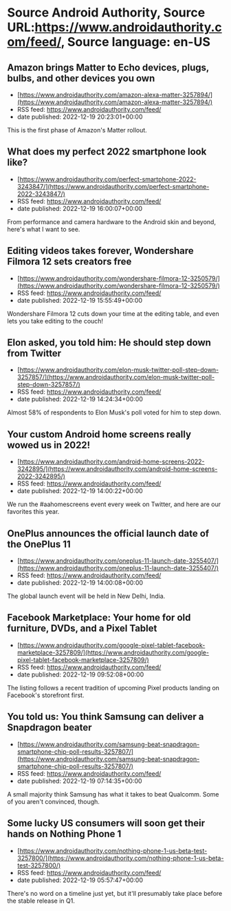 # Source Android Authority, Source URL:https://www.androidauthority.com/feed/, Source language: en-US

## Amazon brings Matter to Echo devices, plugs, bulbs, and other devices you own
 - [https://www.androidauthority.com/amazon-alexa-matter-3257894/](https://www.androidauthority.com/amazon-alexa-matter-3257894/)
 - RSS feed: https://www.androidauthority.com/feed/
 - date published: 2022-12-19 20:23:01+00:00

This is the first phase of Amazon's Matter rollout.

## What does my perfect 2022 smartphone look like?
 - [https://www.androidauthority.com/perfect-smartphone-2022-3243847/](https://www.androidauthority.com/perfect-smartphone-2022-3243847/)
 - RSS feed: https://www.androidauthority.com/feed/
 - date published: 2022-12-19 16:00:07+00:00

From performance and camera hardware to the Android skin and beyond, here's what I want to see.

## Editing videos takes forever, Wondershare Filmora 12 sets creators free
 - [https://www.androidauthority.com/wondershare-filmora-12-3250579/](https://www.androidauthority.com/wondershare-filmora-12-3250579/)
 - RSS feed: https://www.androidauthority.com/feed/
 - date published: 2022-12-19 15:55:49+00:00

Wondershare Filmora 12 cuts down your time at the editing table, and even lets you take editing to the couch!

## Elon asked, you told him: He should step down from Twitter
 - [https://www.androidauthority.com/elon-musk-twitter-poll-step-down-3257857/](https://www.androidauthority.com/elon-musk-twitter-poll-step-down-3257857/)
 - RSS feed: https://www.androidauthority.com/feed/
 - date published: 2022-12-19 14:24:34+00:00

Almost 58% of respondents to Elon Musk's poll voted for him to step down.

## Your custom Android home screens really wowed us in 2022!
 - [https://www.androidauthority.com/android-home-screens-2022-3242895/](https://www.androidauthority.com/android-home-screens-2022-3242895/)
 - RSS feed: https://www.androidauthority.com/feed/
 - date published: 2022-12-19 14:00:22+00:00

We run the #aahomescreens event every week on Twitter, and here are our favorites this year.

## OnePlus announces the official launch date of the OnePlus 11
 - [https://www.androidauthority.com/oneplus-11-launch-date-3255407/](https://www.androidauthority.com/oneplus-11-launch-date-3255407/)
 - RSS feed: https://www.androidauthority.com/feed/
 - date published: 2022-12-19 14:00:08+00:00

The global launch event will be held in New Delhi, India.

## Facebook Marketplace: Your home for old furniture, DVDs, and a Pixel Tablet
 - [https://www.androidauthority.com/google-pixel-tablet-facebook-marketplace-3257809/](https://www.androidauthority.com/google-pixel-tablet-facebook-marketplace-3257809/)
 - RSS feed: https://www.androidauthority.com/feed/
 - date published: 2022-12-19 09:52:08+00:00

The listing follows a recent tradition of upcoming Pixel products landing on Facebook's storefront first.

## You told us: You think Samsung can deliver a Snapdragon beater
 - [https://www.androidauthority.com/samsung-beat-snapdragon-smartphone-chip-poll-results-3257807/](https://www.androidauthority.com/samsung-beat-snapdragon-smartphone-chip-poll-results-3257807/)
 - RSS feed: https://www.androidauthority.com/feed/
 - date published: 2022-12-19 07:14:35+00:00

A small majority think Samsung has what it takes to beat Qualcomm. Some of you aren't convinced, though.

## Some lucky US consumers will soon get their hands on Nothing Phone 1
 - [https://www.androidauthority.com/nothing-phone-1-us-beta-test-3257800/](https://www.androidauthority.com/nothing-phone-1-us-beta-test-3257800/)
 - RSS feed: https://www.androidauthority.com/feed/
 - date published: 2022-12-19 05:57:47+00:00

There's no word on a timeline just yet, but it'll presumably take place before the stable release in Q1.
